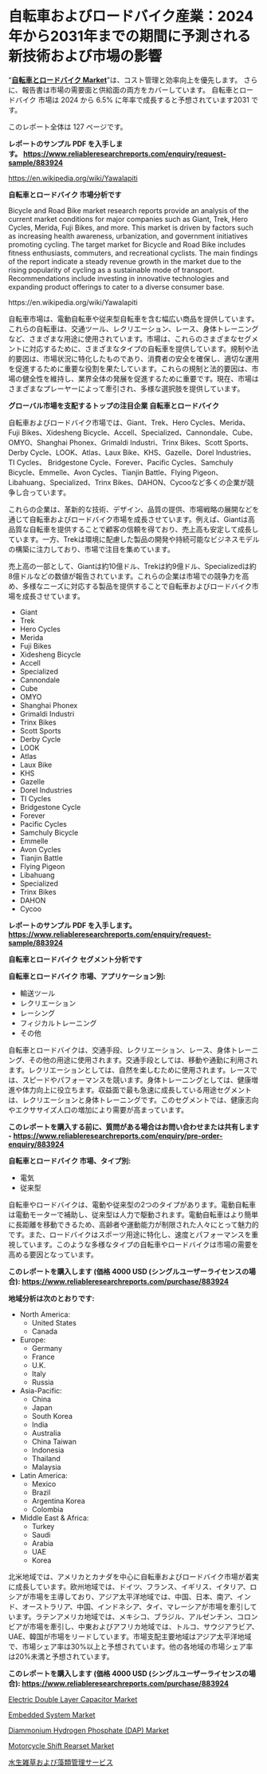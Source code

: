 <p><h1>自転車およびロードバイク産業：2024年から2031年までの期間に予測される新技術および市場の影響</h1></p><p>&ldquo;<strong><a href="https://www.reliableresearchreports.com/bicycle-and-road-bike-r883924">自転車とロードバイク Market</a></strong>&rdquo;は、コスト管理と効率向上を優先します。 さらに、報告書は市場の需要面と供給面の両方をカバーしています。 自転車とロードバイク 市場は 2024 から 6.5% に年率で成長すると予想されています2031 です。</p>
<p>このレポート全体は 127 ページです。</p>
<p><strong>レポートのサンプル PDF を入手します。&nbsp;<a href="https://www.reliableresearchreports.com/enquiry/request-sample/883924">https://www.reliableresearchreports.com/enquiry/request-sample/883924</a></strong></p>
<p><a href="https://en.wikipedia.org/wiki/Yawalapiti">https://en.wikipedia.org/wiki/Yawalapiti</a></p>
<p><strong>自転車とロードバイク 市場分析です</strong></p>
<p><p>Bicycle and Road Bike market research reports provide an analysis of the current market conditions for major companies such as Giant, Trek, Hero Cycles, Merida, Fuji Bikes, and more. This market is driven by factors such as increasing health awareness, urbanization, and government initiatives promoting cycling. The target market for Bicycle and Road Bike includes fitness enthusiasts, commuters, and recreational cyclists. The main findings of the report indicate a steady revenue growth in the market due to the rising popularity of cycling as a sustainable mode of transport. Recommendations include investing in innovative technologies and expanding product offerings to cater to a diverse consumer base.</p></p>
<p>https://en.wikipedia.org/wiki/Yawalapiti</p>
<p><p>自転車市場は、電動自転車や従来型自転車を含む幅広い商品を提供しています。これらの自転車は、交通ツール、レクリエーション、レース、身体トレーニングなど、さまざまな用途に使用されています。市場は、これらのさまざまなセグメントに対応するために、さまざまなタイプの自転車を提供しています。規制や法的要因は、市場状況に特化したものであり、消費者の安全を確保し、適切な運用を促進するために重要な役割を果たしています。これらの規制と法的要因は、市場の健全性を維持し、業界全体の発展を促進するために重要です。現在、市場はさまざまなプレーヤーによって牽引され、多様な選択肢を提供しています。</p></p>
<p><strong>グローバル市場を支配するトップの注目企業 自転車とロードバイク</strong></p>
<p><p>自転車およびロードバイク市場では、Giant、Trek、Hero Cycles、Merida、Fuji Bikes、Xidesheng Bicycle、Accell、Specialized、Cannondale、Cube、OMYO、Shanghai Phonex、Grimaldi Industri、Trinx Bikes、Scott Sports、Derby Cycle、LOOK、Atlas、Laux Bike、KHS、Gazelle、Dorel Industries、TI Cycles、 Bridgestone Cycle、Forever、Pacific Cycles、Samchuly Bicycle、Emmelle、Avon Cycles、Tianjin Battle、Flying Pigeon、Libahuang、Specialized、Trinx Bikes、DAHON、Cycooなど多くの企業が競争し合っています。</p><p>これらの企業は、革新的な技術、デザイン、品質の提供、市場戦略の展開などを通じて自転車およびロードバイク市場を成長させています。例えば、Giantは高品質な自転車を提供することで顧客の信頼を得ており、売上高も安定して成長しています。一方、Trekは環境に配慮した製品の開発や持続可能なビジネスモデルの構築に注力しており、市場で注目を集めています。</p><p>売上高の一部として、Giantは約10億ドル、Trekは約9億ドル、Specializedは約8億ドルなどの数値が報告されています。これらの企業は市場での競争力を高め、多様なニーズに対応する製品を提供することで自転車およびロードバイク市場を成長させています。</p></p>
<p><ul><li>Giant</li><li>Trek</li><li>Hero Cycles</li><li>Merida</li><li>Fuji Bikes</li><li>Xidesheng Bicycle</li><li>Accell</li><li>Specialized</li><li>Cannondale</li><li>Cube</li><li>OMYO</li><li>Shanghai Phonex</li><li>Grimaldi Industri</li><li>Trinx Bikes</li><li>Scott Sports</li><li>Derby Cycle</li><li>LOOK</li><li>Atlas</li><li>Laux Bike</li><li>KHS</li><li>Gazelle</li><li>Dorel Industries</li><li>TI Cycles</li><li>Bridgestone Cycle</li><li>Forever</li><li>Pacific Cycles</li><li>Samchuly Bicycle</li><li>Emmelle</li><li>Avon Cycles</li><li>Tianjin Battle</li><li>Flying Pigeon</li><li>Libahuang</li><li>Specialized</li><li>Trinx Bikes</li><li>DAHON</li><li>Cycoo</li></ul></p>
<p><strong>レポートのサンプル PDF を入手します。 <a href="https://www.reliableresearchreports.com/enquiry/request-sample/883924">https://www.reliableresearchreports.com/enquiry/request-sample/883924</a></strong></p>
<p><strong>自転車とロードバイク セグメント分析です</strong></p>
<p><strong>自転車とロードバイク 市場、アプリケーション別:</strong></p>
<p><ul><li>輸送ツール</li><li>レクリエーション</li><li>レーシング</li><li>フィジカルトレーニング</li><li>その他</li></ul></p>
<p><p>自転車とロードバイクは、交通手段、レクリエーション、レース、身体トレーニング、その他の用途に使用されます。交通手段としては、移動や通勤に利用されます。レクリエーションとしては、自然を楽しむために使用されます。レースでは、スピードやパフォーマンスを競います。身体トレーニングとしては、健康増進や体力向上に役立ちます。収益面で最も急速に成長している用途セグメントは、レクリエーションと身体トレーニングです。このセグメントでは、健康志向やエクササイズ人口の増加により需要が高まっています。</p></p>
<p><strong>このレポートを購入する前に、質問がある場合はお問い合わせまたは共有します - <a href="https://www.reliableresearchreports.com/enquiry/pre-order-enquiry/883924">https://www.reliableresearchreports.com/enquiry/pre-order-enquiry/883924</a></strong></p>
<p><strong>自転車とロードバイク 市場、タイプ別:</strong></p>
<p><ul><li>電気</li><li>従来型</li></ul></p>
<p><p>自転車やロードバイクは、電動や従来型の2つのタイプがあります。電動自転車は電動モーターで補助し、従来型は人力で駆動されます。電動自転車はより簡単に長距離を移動できるため、高齢者や運動能力が制限された人々にとって魅力的です。また、ロードバイクはスポーツ用途に特化し、速度とパフォーマンスを重視しています。このような多様なタイプの自転車やロードバイクは市場の需要を高める要因となっています。</p></p>
<p><strong>このレポートを購入します (価格 4000 USD (シングルユーザーライセンスの場合): <a href="https://www.reliableresearchreports.com/purchase/883924">https://www.reliableresearchreports.com/purchase/883924</a></strong></p>
<p><strong>地域分析は次のとおりです:</strong></p>
<p><ul>
    <li>
        North America:
        <ul>
            <li>United States</li>
            <li>Canada</li>
        </ul>
    </li>
    <li>
        Europe:
        <ul>
            <li>Germany</li>
            <li>France</li>
            <li>U.K.</li>
            <li>Italy</li>
            <li>Russia</li>
        </ul>
    </li>
    <li>
        Asia-Pacific:
        <ul>
            <li>China</li>
            <li>Japan</li>
            <li>South Korea</li>
            <li>India</li>
            <li>Australia</li>
            <li>China Taiwan</li>
            <li>Indonesia</li>
            <li>Thailand</li>
            <li>Malaysia</li>
        </ul>
    </li>
    <li>
        Latin America:
        <ul>
            <li>Mexico</li>
            <li>Brazil</li>
            <li>Argentina Korea</li>
            <li>Colombia</li>
        </ul>
    </li>
    <li>
        Middle East & Africa:
        <ul>
            <li>Turkey</li>
            <li>Saudi</li>
            <li>Arabia</li>
            <li>UAE</li>
            <li>Korea</li>
        </ul>
    </li>
    </ul></p>
<p><p>北米地域では、アメリカとカナダを中心に自転車およびロードバイク市場が着実に成長しています。欧州地域では、ドイツ、フランス、イギリス、イタリア、ロシアが市場を主導しており、アジア太平洋地域では、中国、日本、南ア、インド、オーストラリア、中国、インドネシア、タイ、マレーシアが市場を牽引しています。ラテンアメリカ地域では、メキシコ、ブラジル、アルゼンチン、コロンビアが市場を牽引し、中東およびアフリカ地域では、トルコ、サウジアラビア、UAE、韓国が市場をリードしています。市場支配主要地域はアジア太平洋地域で、市場シェア率は30%以上と予想されています。他の各地域の市場シェア率は20%未満と予想されています。</p></p>
<p><strong>このレポートを購入します (価格 4000 USD (シングルユーザーライセンスの場合): <a href="https://www.reliableresearchreports.com/purchase/883924">https://www.reliableresearchreports.com/purchase/883924</a></strong></p>
<p><p><a href="https://issuu.com/reportprime-2/docs/electric-double-layer-capacitor-mar_9ee1466f01ee26">Electric Double Layer Capacitor Market</a></p><p><a href="https://medium.com/@bethelokon998/embedded-system-market-size-share-trends-analysis-report-by-end-use-ac75fad99b8e">Embedded System Market</a></p><p><a href="https://issuu.com/reportprime-2/docs/diammonium-hydrogen-phosphate-dap-m_c0187c510cd326">Diammonium Hydrogen Phosphate (DAP) Market</a></p><p><a href="https://github.com/luckyshygirl/Market-Research-Report-List-6/blob/main/motorcycle-shift-rearset-market.md">Motorcycle Shift Rearset Market</a></p><p><a href="https://medium.com/@sashabeier2023/%E6%B0%B4%E8%8D%89%E3%81%A8%E8%97%BB%E9%A1%9E%E3%81%AE%E7%AE%A1%E7%90%86%E3%82%B5%E3%83%BC%E3%83%93%E3%82%B9%E5%B8%82%E5%A0%B4%E3%81%AE%E3%82%B7%E3%82%A7%E3%82%A2-%E3%82%B5%E3%82%A4%E3%82%BA-%E3%83%88%E3%83%AC%E3%83%B3%E3%83%89-%E7%94%A3%E6%A5%AD%E5%88%86%E6%9E%90%E3%83%AC%E3%83%9D%E3%83%BC%E3%83%88-%E3%82%A2%E3%83%97%E3%83%AA%E3%82%B1%E3%83%BC%E3%82%B7%E3%83%A7%E3%83%B3%E5%88%A5-%E6%B1%A0-%E6%B9%96-%E3%82%BF%E3%82%A4%E3%83%97%E5%88%A5-%E6%A9%9F%E6%A2%B0-%E7%94%9F%E7%89%A9%E5%AD%A6-%E7%89%A9%E7%90%86%E5%AD%A6-%E9%99%A4%E8%8D%89%E5%89%A4-%E3%81%8A%E3%82%88%E3%81%B32024%E5%B9%B4%E3%81%8B%E3%82%892031%E5%B9%B4%E3%81%BE%E3%81%A7%E3%81%AE%E4%BA%88%E6%B8%AC-136428da80fd">水生雑草および藻類管理サービス</a></p></p>